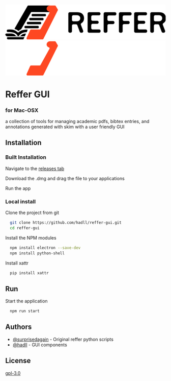 
![Light-Logo](https://raw.githubusercontent.com/hadll/reffer-gui/main/Images/reffer-horizontal-light.png#gh-light-mode-only)![Dark-Logo](https://raw.githubusercontent.com/hadll/reffer-gui/main/Images/reffer-horizontal-dark.png#gh-dark-mode-only)


# Reffer GUI
### for Mac-OSX
a collection of tools for managing academic pdfs, bibtex entries, and annotations generated with skim with a user friendly GUI

## Installation
### Built Installation
Navigate to the [releases tab](https://github.com/hadll/reffer-gui/releases)

Download the .dmg and drag the file to your applications

Run the app
### Local install
Clone the project from git

```bash
  git clone https://github.com/hadll/reffer-gui.git
  cd reffer-gui
```
Install the NPM modules
```bash
  npm install electron --save-dev
  npm install python-shell
```
Install xattr
```bash
  pip install xattr
```
## Run
Start the application

```bash
  npm run start
```
## Authors
- [@surprisedagain](https://www.github.com/surprisedagain) - Original reffer python scripts
- [@hadll](https://www.github.com/hadll) - GUI components


## License

[gpl-3.0](https://choosealicense.com/licenses/gpl-3.0/)


